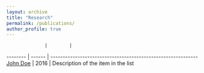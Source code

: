 ```yaml
---
layout: archive
title: "Research"
permalink: /publications/
author_profile: true
---
```


                  |        |                                                              
 --------         | ------ | ------------------------------------------------------------ 
 [John Doe](#)    | 2016   | Description of the item in the list                          
